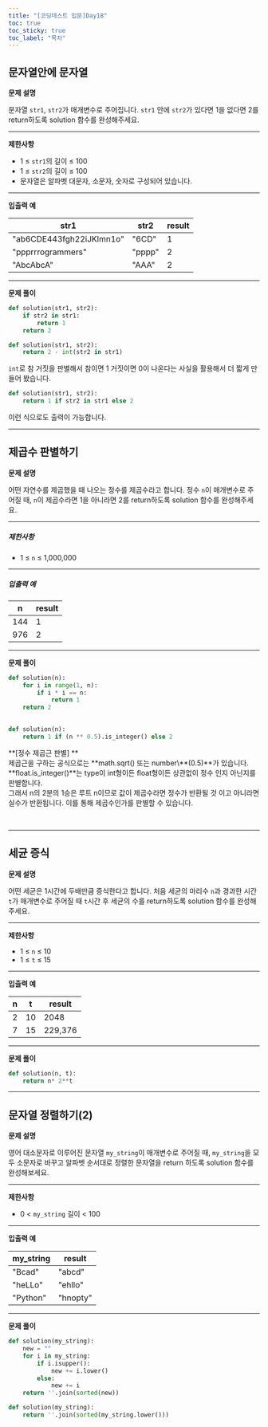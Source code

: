 ```yaml
---
title: "[코딩테스트 입문]Day18"
toc: true
toc_sticky: true
toc_label: "목차"
---
```


## 문자열안에 문자열

**문제 설명**

문자열 `str1`, `str2`가 매개변수로 주어집니다. `str1` 안에 `str2`가 있다면 1을 없다면 2를 return하도록 solution 함수를 완성해주세요.

------

**제한사항**

- 1 ≤ `str1`의 길이 ≤ 100
- 1 ≤ `str2`의 길이 ≤ 100
- 문자열은 알파벳 대문자, 소문자, 숫자로 구성되어 있습니다.

------

**입출력 예**

| str1                     | str2   | result |
| ------------------------ | ------ | ------ |
| "ab6CDE443fgh22iJKlmn1o" | "6CD"  | 1      |
| "ppprrrogrammers"        | "pppp" | 2      |
| "AbcAbcA"                | "AAA"  | 2      |

---

**문제 풀이**

```python
def solution(str1, str2):
    if str2 in str1:
        return 1
    return 2
```

```python
def solution(str1, str2):
    return 2 - int(str2 in str1)
```

`int`로 참 거짓을 판별해서 참이면 1 거짓이면 0이 나온다는 사실을 활용해서 더 짧게 만들어 봤습니다.

```python
def solution(str1, str2):
    return 1 if str2 in str1 else 2
```

이런 식으로도 출력이 가능합니다.

---

## 제곱수 판별하기

**문제 설명**

어떤 자연수를 제곱했을 때 나오는 정수를 제곱수라고 합니다. 정수 `n`이 매개변수로 주어질 때, `n`이 제곱수라면 1을 아니라면 2를 return하도록 solution 함수를 완성해주세요.

------

##### 제한사항

- 1 ≤ `n` ≤ 1,000,000

------

##### 입출력 예

| n    | result |
| ---- | ------ |
| 144  | 1      |
| 976  | 2      |

---

**문제 풀이**

```python
def solution(n):
    for i in range(1, n):
        if i * i == n:
            return 1
    return 2
        
```

```python
def solution(n):
    return 1 if (n ** 0.5).is_integer() else 2
```

<div class = "notice" markdown="1" >
**[정수 제곱근 판별] **<br/>
  제곱근을 구하는 공식으로는 **math.sqrt() 또는 number\**(0.5)**가 있습니다.<br/>
  **float.is_integer()**는 type이 int형이든 float형이든 상관없이 정수 인지 아닌지를 판별합니다. <br/>그래서 n의 2분의 1승은 루트 n이므로 값이 제곱수라면 정수가 반환될 것 이고 아니라면 실수가 반환됩니다. 이를 통해 제곱수인가를 판별할 수 있습니다.
</div>

​    

---

## 세균 증식

**문제 설명**

어떤 세균은 1시간에 두배만큼 증식한다고 합니다. 처음 세균의 마리수 `n`과 경과한 시간 `t`가 매개변수로 주어질 때 `t`시간 후 세균의 수를 return하도록 solution 함수를 완성해주세요.

------

**제한사항**

- 1 ≤ `n` ≤ 10
- 1 ≤ `t` ≤ 15

------

**입출력 예**

| n    | t    | result  |
| ---- | ---- | ------- |
| 2    | 10   | 2048    |
| 7    | 15   | 229,376 |

---

**문제 풀이**

```python
def solution(n, t):
    return n* 2**t
```

---

## 문자열 정렬하기(2)

**문제 설명**

영어 대소문자로 이루어진 문자열 `my_string`이 매개변수로 주어질 때, `my_string`을 모두 소문자로 바꾸고 알파벳 순서대로 정렬한 문자열을 return 하도록 solution 함수를 완성해보세요.

------

**제한사항**

- 0 < `my_string` 길이 < 100

------

**입출력 예**

| my_string | result   |
| --------- | -------- |
| "Bcad"    | "abcd"   |
| "heLLo"   | "ehllo"  |
| "Python"  | "hnopty" |

---

**문제 풀이**

```python
def solution(my_string):
    new = ""
    for i in my_string:
        if i.isupper():
            new += i.lower()
        else:
            new += i
    return ''.join(sorted(new))
```

```python
def solution(my_string):
    return ''.join(sorted(my_string.lower()))
```

